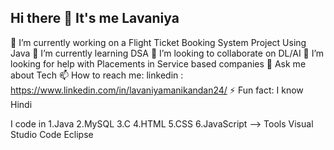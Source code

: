 ## Hi there 👋 It's me Lavaniya

<!--
**lavaniyamanikandan/lavaniyamanikandan** is a ✨ _special_ ✨ repository because its `README.md` (this file) appears on your GitHub profile.

Here are some ideas to get you started:

🔭 I’m currently working on a Flight Ticket Booking System Project Using Java
🌱 I’m currently learning DSA
👯 I’m looking to collaborate on DL/AI
🤔 I’m looking for help with Placements in Service based companies
💬 Ask me about Tech
📫 How to reach me: linkedin : https://www.linkedin.com/in/lavaniyamanikandan24/
⚡ Fun fact: I know Hindi
--> 
🔭 I’m currently working on a Flight Ticket Booking System Project Using Java
🌱 I’m currently learning DSA
👯 I’m looking to collaborate on DL/AI
🤔 I’m looking for help with Placements in Service based companies
💬 Ask me about Tech
📫 How to reach me: linkedin : https://www.linkedin.com/in/lavaniyamanikandan24/
⚡ Fun fact: I know Hindi

I code in 
1.Java
2.MySQL
3.C
4.HTML
5.CSS
6.JavaScript
--> Tools
  Visual Studio Code
  Eclipse
  

